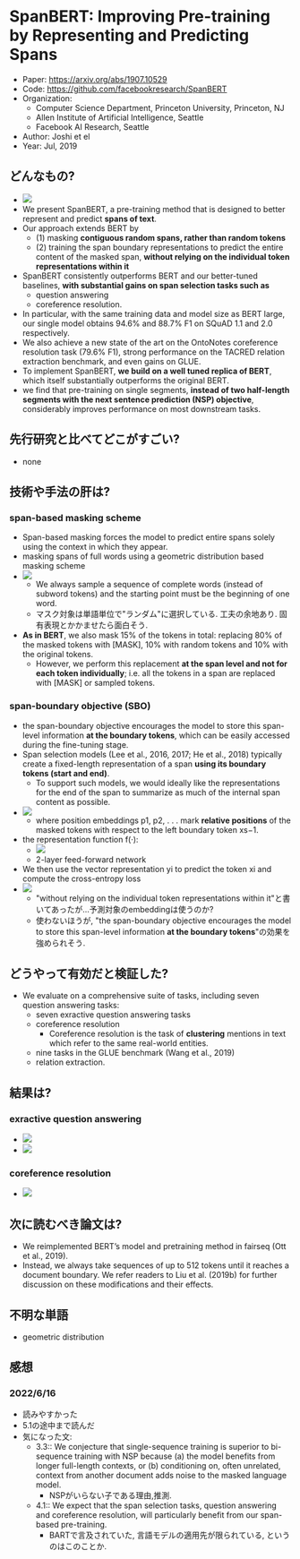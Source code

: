 # SpanBERT: Improving Pre-training by Representing and Predicting Spans
- Paper: https://arxiv.org/abs/1907.10529
- Code: https://github.com/facebookresearch/SpanBERT
- Organization:
  - Computer Science Department, Princeton University, Princeton, NJ
  - Allen Institute of Artificial Intelligence, Seattle
  - Facebook AI Research, Seattle
- Author: Joshi et el
- Year: Jul, 2019

## どんなもの?
- ![](img/figure2.png)
- We present SpanBERT, a pre-training method that is designed to better represent and predict **spans of text**.
- Our approach extends BERT by
  - (1) masking **contiguous random spans, rather than random tokens**
  - (2) training the span boundary representations to predict the entire content of the masked span, **without relying on the individual token representations within it**
- SpanBERT consistently outperforms BERT and our better-tuned baselines, **with substantial gains on span selection tasks such as**
  - question answering
  - coreference resolution.
- In particular, with the same training data and model size as BERT large, our single model obtains 94.6% and 88.7% F1 on SQuAD 1.1 and 2.0 respectively.
- We also achieve a new state of the art on the OntoNotes coreference resolution task (79.6% F1), strong performance on the TACRED relation extraction benchmark, and even gains on GLUE.
- To implement SpanBERT, **we build on a well tuned replica of BERT**, which itself substantially outperforms the original BERT.
- we find that pre-training on single segments, **instead of two half-length segments with the next sentence prediction (NSP) objective**, considerably improves performance on most downstream tasks.

## 先行研究と比べてどこがすごい?
- none

## 技術や手法の肝は?
### span-based masking scheme
- Span-based masking forces the model to predict entire spans solely using the context in which they appear. 
- masking spans of full words using a geometric distribution based masking scheme
- ![](img/figure1.png)
  - We always sample a sequence of complete words (instead of subword tokens) and the starting point must be the beginning of one word.
  - マスク対象は単語単位で"ランダム"に選択している. 工夫の余地あり. 固有表現とかかませたら面白そう.
- **As in BERT**, we also mask 15% of the tokens in total: replacing 80% of the masked tokens with [MASK], 10% with random tokens and 10% with the original tokens.
  - However, we perform this replacement **at the span level and not for each token individually**; i.e. all the tokens in a span are replaced with [MASK] or sampled tokens.

### span-boundary objective (SBO)
- the span-boundary objective encourages the model to store this span-level information **at the boundary tokens**, which can be easily accessed during the fine-tuning stage.
- Span selection models (Lee et al., 2016, 2017; He et al., 2018) typically create a fixed-length representation of a span **using its boundary tokens (start and end)**.
  - To support such models, we would ideally like the representations for the end of the span to summarize as much of the internal span content as possible.
- ![](img/figure3.png)
  - where position embeddings p1, p2, . . . mark **relative positions** of the masked tokens with respect to the left boundary token xs−1.
- the representation function f(·):
  - ![](img/figure4.png)
  - 2-layer feed-forward network
- We then use the vector representation yi to predict the token xi and compute the cross-entropy loss
- ![](img/figure5.png)
  - "without relying on the individual token representations within it"と書いてあったが...予測対象のembeddingは使うのか? 
  - 使わないほうが, "the span-boundary objective encourages the model to store this span-level information **at the boundary tokens**"の効果を強められそう.

## どうやって有効だと検証した?
- We evaluate on a comprehensive suite of tasks, including seven question answering tasks:
  - seven exractive question answering tasks
  - coreference resolution
    - Coreference resolution is the task of **clustering** mentions in text which refer to the same real-world entities.
  - nine tasks in the GLUE benchmark (Wang et al., 2019)
  - relation extraction.

## 結果は?
### exractive question answering
- ![](img/figure6.png)
- ![](img/figure7.png)
### coreference resolution
- ![](img/figure8.png)

## 次に読むべき論文は?
- We reimplemented BERT’s model and pretraining method in fairseq (Ott et al., 2019).
- Instead, we always take sequences of up to 512 tokens until it reaches a document boundary. We refer readers to Liu et al. (2019b) for further discussion on these modifications and their effects.

## 不明な単語
- geometric distribution

## 感想
### 2022/6/16
- 読みやすかった
- 5.1の途中まで読んだ
- 気になった文:
  - 3.3:: We conjecture that single-sequence training is superior to bi-sequence training with NSP because (a) the model benefits from longer full-length contexts, or (b) conditioning on, often unrelated, context from another document adds noise to the masked language model.
    - NSPがいらない子である理由,推測.
  - 4.1:: We expect that the span selection tasks, question answering and coreference resolution, will particularly benefit from our span-based pre-training.
    - BARTで言及されていた, 言語モデルの適用先が限られている, というのはこのことか. 
